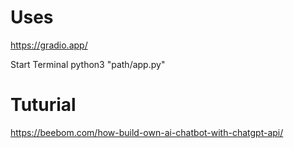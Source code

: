 
# Uses
https://gradio.app/


Start Terminal
python3 "path/app.py"

# Tuturial
https://beebom.com/how-build-own-ai-chatbot-with-chatgpt-api/